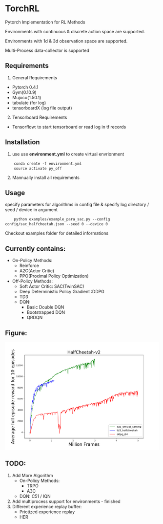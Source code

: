 # TorchRL

Pytorch Implementation for RL Methods

Environments with continuous & discrete action space are supported.

Environments with 1d & 3d observation space are supported.

Multi-Process data-collector is supported

## Requirements
1. General Requirements
* Pytorch 0.4.1
* Gym(0.10.9)
* Mujoco(1.50.1)
* tabulate (for log)
* tensorboardX (log file output)
2. Tensorboard Requirements
* Tensorflow: to start tensorboard or read log in tf records

## Installation
1. use 
use **environment.yml** to create virtual envrionment
```
    conda create -f environment.yml
    source activate py_off
```

2. Mannually install all requirements


## Usage
specify parameters for algorithms in config file & specify log directory / seed / device in argument

```
    python examples/example_para_sac.py --config config/sac_halfcheetah.json --seed 0 --device 0
```

Checkout examples folder for detailed informations

## Currently contains:
* On-Policy Methods:
    * Reinforce
    * A2C(Actor Critic)
    * PPO(Proximal Policy Optimization)
* Off-Policy Methods:
    * Soft Actor Critic: SAC(TwinSAC)
    * Deep Deterministic Policy Gradient :DDPG
    * TD3
    * DQN:
        * Basic Double DQN
        * Bootstrapped DQN
        * QRDQN

## Figure:
![HalfCheetah-v2 SAC DDPG](./fig/HalfCheetah-v2.png "HalfCheetah-v2")

## TODO:
1. Add More Algorithm
    * On-Policy Methods:
        * TRPO
        * A3C
    * DQN: C51 / IQN
2. Add multiprocess support for environments - finished
3. Different experience replay buffer:
    * Priotized experience replay
    * HER